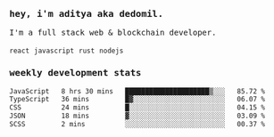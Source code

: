 <samp>
    <h3>hey, i'm aditya aka dedomil.</h3>
    I'm a full stack web & blockchain developer. 
    <br />
    <br />
    <code>react</code> <code>javascript</code> <code>rust</code> <code>nodejs</code>
    <h3>weekly development stats</h3>
    <!--START_SECTION:waka-->

```txt
JavaScript   8 hrs 30 mins   █████████████████████▒░░░   85.72 %
TypeScript   36 mins         █▓░░░░░░░░░░░░░░░░░░░░░░░   06.07 %
CSS          24 mins         █░░░░░░░░░░░░░░░░░░░░░░░░   04.15 %
JSON         18 mins         ▓░░░░░░░░░░░░░░░░░░░░░░░░   03.09 %
SCSS         2 mins          ░░░░░░░░░░░░░░░░░░░░░░░░░   00.37 %
```

<!--END_SECTION:waka-->
</samp>

